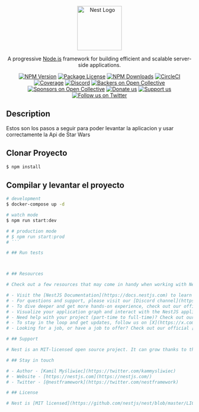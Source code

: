 <p align="center">
  <a href="http://nestjs.com/" target="blank"><img src="https://nestjs.com/img/logo-small.svg" width="120" alt="Nest Logo" /></a>
</p>

[circleci-image]: https://img.shields.io/circleci/build/github/nestjs/nest/master?token=abc123def456
[circleci-url]: https://circleci.com/gh/nestjs/nest

  <p align="center">A progressive <a href="http://nodejs.org" target="_blank">Node.js</a> framework for building efficient and scalable server-side applications.</p>
    <p align="center">
<a href="https://www.npmjs.com/~nestjscore" target="_blank"><img src="https://img.shields.io/npm/v/@nestjs/core.svg" alt="NPM Version" /></a>
<a href="https://www.npmjs.com/~nestjscore" target="_blank"><img src="https://img.shields.io/npm/l/@nestjs/core.svg" alt="Package License" /></a>
<a href="https://www.npmjs.com/~nestjscore" target="_blank"><img src="https://img.shields.io/npm/dm/@nestjs/common.svg" alt="NPM Downloads" /></a>
<a href="https://circleci.com/gh/nestjs/nest" target="_blank"><img src="https://img.shields.io/circleci/build/github/nestjs/nest/master" alt="CircleCI" /></a>
<a href="https://coveralls.io/github/nestjs/nest?branch=master" target="_blank"><img src="https://coveralls.io/repos/github/nestjs/nest/badge.svg?branch=master#9" alt="Coverage" /></a>
<a href="https://discord.gg/G7Qnnhy" target="_blank"><img src="https://img.shields.io/badge/discord-online-brightgreen.svg" alt="Discord"/></a>
<a href="https://opencollective.com/nest#backer" target="_blank"><img src="https://opencollective.com/nest/backers/badge.svg" alt="Backers on Open Collective" /></a>
<a href="https://opencollective.com/nest#sponsor" target="_blank"><img src="https://opencollective.com/nest/sponsors/badge.svg" alt="Sponsors on Open Collective" /></a>
  <a href="https://paypal.me/kamilmysliwiec" target="_blank"><img src="https://img.shields.io/badge/Donate-PayPal-ff3f59.svg" alt="Donate us"/></a>
    <a href="https://opencollective.com/nest#sponsor"  target="_blank"><img src="https://img.shields.io/badge/Support%20us-Open%20Collective-41B883.svg" alt="Support us"></a>
  <a href="https://twitter.com/nestframework" target="_blank"><img src="https://img.shields.io/twitter/follow/nestframework.svg?style=social&label=Follow" alt="Follow us on Twitter"></a>
</p>
  <!--[![Backers on Open Collective](https://opencollective.com/nest/backers/badge.svg)](https://opencollective.com/nest#backer)
  [![Sponsors on Open Collective](https://opencollective.com/nest/sponsors/badge.svg)](https://opencollective.com/nest#sponsor)-->

## Description

Estos son los pasos a seguir para poder levantar la aplicacion y usar correctamente la Api de Star Wars

## Clonar Proyecto

```bash
$ npm install
```

## Compilar y levantar el proyecto

```bash
# development
$ docker-compose up -d

# watch mode
$ npm run start:dev

# # production mode
# $ npm run start:prod
# ```

# ## Run tests



# ## Resources

# Check out a few resources that may come in handy when working with NestJS:

# - Visit the [NestJS Documentation](https://docs.nestjs.com) to learn more about the framework.
# - For questions and support, please visit our [Discord channel](https://discord.gg/G7Qnnhy).
# - To dive deeper and get more hands-on experience, check out our official video [courses](https://courses.nestjs.com/).
# - Visualize your application graph and interact with the NestJS application in real-time using [NestJS Devtools](https://devtools.nestjs.com).
# - Need help with your project (part-time to full-time)? Check out our official [enterprise support](https://enterprise.nestjs.com).
# - To stay in the loop and get updates, follow us on [X](https://x.com/nestframework) and [LinkedIn](https://linkedin.com/company/nestjs).
# - Looking for a job, or have a job to offer? Check out our official [Jobs board](https://jobs.nestjs.com).

# ## Support

# Nest is an MIT-licensed open source project. It can grow thanks to the sponsors and support by the amazing backers. If you'd like to join them, please [read more here](https://docs.nestjs.com/support).

# ## Stay in touch

# - Author - [Kamil Myśliwiec](https://twitter.com/kammysliwiec)
# - Website - [https://nestjs.com](https://nestjs.com/)
# - Twitter - [@nestframework](https://twitter.com/nestframework)

# ## License

# Nest is [MIT licensed](https://github.com/nestjs/nest/blob/master/LICENSE).
